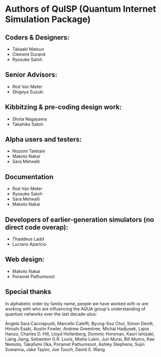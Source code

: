 # Authors of QuISP (Quantum Internet Simulation Package)

## Coders & Designers:

* Takaaki Matsuo
* Clement Durand
* Ryosuke Satoh

## Senior Advisors:

* Rod Van Meter
* Shigeya Suzuki

## Kibbitzing & pre-coding design work:

* Shota Nagayama
* Takahiko Satoh

## Alpha users and testers:

* Nozomi Tatetani
* Makoto Nakai
* Sara Metwalli

## Documentation

* Rod Van Meter
* Ryosuke Satoh
* Sara Metwalli
* Makoto Nakai

## Developers of earlier-generation simulators (no direct code overap):

* Thaddeus Ladd
* Luciano Aparicio

## Web design:

* Makoto Nakai
* Poramet Pathumsoot

## Special thanks

In alphabetic order by family name, people we have worked with or are
working with who are influencing the AQUA group's understanding of
quantum networks over the last decade-plus:

Angela Sara Cacciapuoti, Marcello Caleffi, Byung-Soo Choi, Simon
Devitt, Hiroshi Esaki, Austin Fowler, Andrew Greentree, Michal
Hadjusek, Lajos Hanzo, Charles D. Hill, Lloyd Hollenberg, Dominic
Horsman, Kaori Ishizaki, Liang Jiang, Sebastein G.R. Louis, Misha
Lukin, Jun Murai, Bill Munro, Kae Nemoto, Takafumi Oka, Poramet
Pathumsoot, Ashley Stephens, Sujin Suwanna, Jake Taylor, Joe Touch,
David S. Wang.
